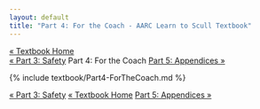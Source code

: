 ```yaml
---
layout: default
title: "Part 4: For the Coach - AARC Learn to Scull Textbook"
---
```


<div class="textbook-header">
  <a href="{{ site.baseurl }}/textbook/" class="textbook-home-link">« Textbook Home</a>
  <div class="textbook-navigation-compact">
    <a href="{{ site.baseurl }}/textbook/chapters/part3.html" class="prev-chapter">« Part 3: Safety</a>
    <span class="current-part">Part 4: For the Coach</span>
    <a href="{{ site.baseurl }}/textbook/chapters/part5.html" class="next-chapter">Part 5: Appendices »</a>
  </div>
</div>

{% include textbook/Part4-ForTheCoach.md %}

<div class="textbook-footer">
  <div class="textbook-navigation-compact">
    <a href="{{ site.baseurl }}/textbook/chapters/part3.html" class="prev-chapter">« Part 3: Safety</a>
    <a href="{{ site.baseurl }}/textbook/" class="textbook-home-link">« Textbook Home</a>
    <a href="{{ site.baseurl }}/textbook/chapters/part5.html" class="next-chapter">Part 5: Appendices »</a>
  </div>
</div>